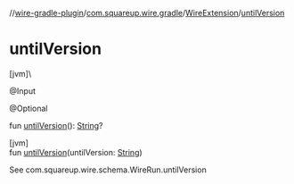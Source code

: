 //[wire-gradle-plugin](../../../index.md)/[com.squareup.wire.gradle](../index.md)/[WireExtension](index.md)/[untilVersion](until-version.md)

# untilVersion

[jvm]\

@Input

@Optional

fun [untilVersion](until-version.md)(): [String](https://kotlinlang.org/api/latest/jvm/stdlib/kotlin/-string/index.html)?

[jvm]\
fun [untilVersion](until-version.md)(untilVersion: [String](https://kotlinlang.org/api/latest/jvm/stdlib/kotlin/-string/index.html))

See com.squareup.wire.schema.WireRun.untilVersion
